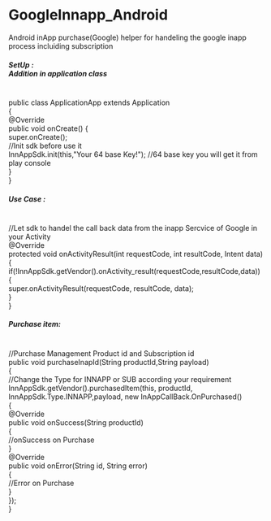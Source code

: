 # GoogleInnapp_Android
Android inApp purchase(Google) helper for handeling the google inapp process incluiding subscription
</br>
<h5>SetUp : </br>
 Addition in application class</h5>
 </br>
 public class ApplicationApp extends Application</br>
 { </br>
    @Override </br>
    public void onCreate() { </br>
        super.onCreate(); </br>
        //Init sdk before use it </br>
        InnAppSdk.init(this,"Your 64 base Key!"); //64 base key you will get it from play console </br>
    } </br>
}</br>
<h5>Use Case :</h5>
 </br>
  //Let sdk to handel the call back data from the inapp Sercvice of Google in your Activity</br>
    @Override</br>
    protected void onActivityResult(int requestCode, int resultCode, Intent data)</br>
    {</br>
        if(!InnAppSdk.getVendor().onActivity_result(requestCode,resultCode,data))</br>
        {</br>
            super.onActivityResult(requestCode, resultCode, data);</br>
        }</br>
    }</br>
<h5>Purchase item:</h5></br>
//Purchase Management Product id and Subscription id</br>
    public void purchaseInapId(String productId,String payload)</br>
    {</br>
         //Change the Type for INNAPP or SUB according your requirement</br>
        InnAppSdk.getVendor().purchasedItem(this, productId, InnAppSdk.Type.INNAPP,payload, new InAppCallBack.OnPurchased()</br>
        {</br>
            @Override</br>
            public void onSuccess(String productId)</br>
            {</br>
                //onSuccess  on Purchase</br>
            }</br>
            @Override</br>
            public void onError(String id, String error)</br>
            {</br>
                //Error on Purchase</br>
            }</br>
        });</br>
    }

